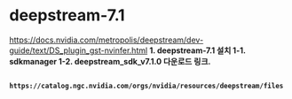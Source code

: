 # deepstream-7.1
https://docs.nvidia.com/metropolis/deepstream/dev-guide/text/DS_plugin_gst-nvinfer.html
<b> 1. deepstream-7.1 설치
      1-1. sdkmanager
      1-2.  deepstream_sdk_v7.1.0 다운로드 링크.
       
       https://catalog.ngc.nvidia.com/orgs/nvidia/resources/deepstream/files
